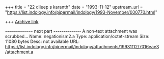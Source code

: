 +++
title = "22 dileep s karanth"
date = "1993-11-12"
upstream_url = "https://list.indology.info/pipermail/indology/1993-November/000770.html"

+++
[Archive link](https://list.indology.info/pipermail/indology/1993-November/000770.html)


-------------- next part --------------
A non-text attachment was scrubbed...
Name: negationism2.a
Type: application/octet-stream
Size: 11080 bytes
Desc: not available
URL: <https://list.indology.info/pipermail/indology/attachments/19931112/7016eae3/attachment.a>
